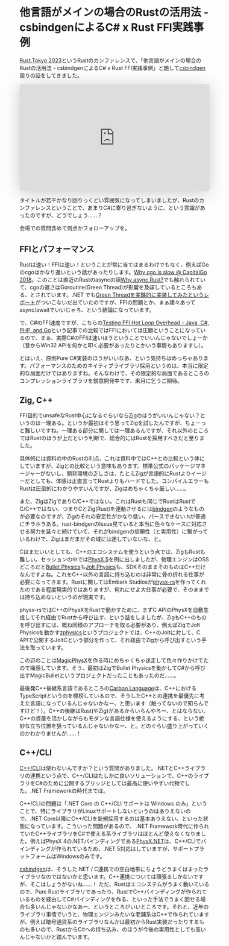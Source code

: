 # 他言語がメインの場合のRustの活用法 - csbindgenによるC# x Rust FFI実践事例

[Rust.Tokyo 2023](https://rust.tokyo/2023)というRustのカンファレンスで、「他言語がメインの場合のRustの活用法 - csbindgenによるC# x Rust FFI実践事例」と題して[csbindgen](https://github.com/Cysharp/csbindgen)周りの話をしてきました。

<iframe class="speakerdeck-iframe" frameborder="0" src="https://speakerdeck.com/player/fca414aeffb9486ab2f738466df6da02" title="他言語がメインの場合のRustの活用法 - csbindgenによるC# x Rust FFI実践事例" allowfullscreen="true" style="border: 0px; background: padding-box padding-box rgba(0, 0, 0, 0.1); margin: 0px; padding: 0px; border-radius: 6px; box-shadow: rgba(0, 0, 0, 0.2) 0px 5px 40px; width: 100%; height: auto; aspect-ratio: 560 / 315;" data-ratio="1.7777777777777777"></iframe>

タイトルが若干かなり回りっくどい雰囲気になってしまいましたが、Rustのカンファレンスということで、あまりC#に寄り過ぎないように、という意識があったのですが、どうでしょう……？

会場での質問含めて何点かフォローアップを。

FFIとパフォーマンス
---
Rustは速い！FFIは速い！ということが常に当てはまるわけでもなく、例えばGoのcgoはかなり遅いという話があったりします。[Why cgo is slow @ CapitalGo 2018](https://speakerdeck.com/filosottile/why-cgo-is-slow-at-capitalgo-2018)。このことは直近のRustのasyncの話[Why async Rust?](https://without.boats/blog/why-async-rust/)でも触れられていて、cgoの遅さはGoroutine(Green Thread)が影響を及ぼしているところもある、とされています。.NET でも[Green Threadを実験的に実装してみたというレポート](https://github.com/dotnet/runtimelab/blob/bec51070f1071d83f686be347d160ea864828ef8/docs/design/features/greenthreads.md)がついこないだ出ていたのですが、FFIの問題とか、まぁ諸々あってasync/awaitでいいじゃろ、という結論になっています。

で、C#のFFI速度ですが、こちらの[Testing FFI Hot Loop Overhead - Java, C#, PHP, and Go](https://vancan1ty.com/blog/post/52)という記事での比較ではFFIにおいては圧勝ということになっているので、まぁ、実際C#のFFIは速いほうということでいいんじゃないでしょーか（昔からWin32 APIを何かと叩く必要があったりとかいう事情もありますし）。

とはいえ、原則Pure C#実装のほうがいいなあ、という気持ちはめっちゃあります。パフォーマンスのためのネイティブライブラリ採用というのは、本当に限定的な局面だけではありますね。そんなわけで、その限定的な局面であるところのコンプレッションライブラリを鋭意開発中です、来月に乞うご期待。

Zig, C++
---
FFI目的でunsafeなRust中心になるぐらいなら[Zig](https://ziglang.org/ja/)のほうがいいんじゃない？というのは一理ある。というか最初はそう思ってZigを試したんですが、ちょーっと難しいですね。一理ある部分に関しては一理あるんですが、それ以外のところではRustのほうが上だという判断で、総合的にはRustを採用すべきだと至りました。

具体的には資料の中のRustの利点、これは資料中ではC++との比較という体にしていますが、Zigとの比較という意味もあります。標準公式のパッケージマネージャーがないし、開発環境の乏しさは、たとえZigが言語的にRustよりイージーだとしても、体感は正直言ってRustよりもハードでした。コンパイルエラーもRustは圧倒的にわかりやすいんですが、Zigはめちゃくちゃ厳しい……。

また、ZigはZigでありC/C++ではない。これはRustも同じでRustはRustでC/C++ではない、つまりCとZig(Rust)を連動させるには[bindgen](https://github.com/rust-lang/rust-bindgen)のようなものが必要なのですが、Zigのそれの安定性がかなり低い、パースできない.hが普通にチラホラある。rust-bindgenのIssue見ていると本当に色々なケースに対応させる努力を延々と続けていて、それがbindgenの信頼性（と実用性）に繋がっているわけで、Zigはまだまだその域には達していないな、と。

Cはまだいいとしても、C++のエコシステムを使うという点では、ZigもRustも難しい。セッションの中では[PhysX 5](https://github.com/NVIDIA-Omniverse/PhysX)を例に出しましたが、物理エンジンはOSSどころだと[Bullet Physics](https://github.com/bulletphysics/bullet3)も[Jolt Physics](https://github.com/jrouwe/JoltPhysics)も、SDKそのままそのものはC++だけなんですよね。これをC++以外の言語に持ち込むのは非常に骨の折れる仕事が必要になってきます。Rustに関してはEmbark Studiosが[physx-rs](https://github.com/EmbarkStudios/physx-rs)を作ってくれたのである程度現実的ではありますが、何れにせよ大仕事が必要で、そのままでは持ち込めないというのが現実です。

physx-rsではC++のPhysXをRustで動かすために、まずC APIのPhysXを自動生成してそれ経由でRustから呼び出す、という話をしましたが、ZigもC++のものを呼び出すには、概ね同様のアプローチを取る必要があり、例えばZigでJolt Physicsを動かす[zphysics](https://github.com/michal-z/zig-gamedev)というプロジェクトでは、C++のJoltに対して、C APIで公開するJoltCという部分を作って、それ経由でZigから呼び出すという手法を取っています。

この辺のことは[MagicPhysX](https://github.com/Cysharp/MagicPhysX)を作る時にめちゃくちゃ迷走して色々作りかけてたので痛感しています。そう、最初はZigでBullet Physicsを動かしてC#から呼び出すMagicBulletというプロジェクトだったこともあったのだ……。

最後発C++後継系言語であるところの[Carbon Language](https://github.com/carbon-language/carbon-lang)は、C++におけるTypeScriptというのを標榜しているので、そうしたC++との連携を最優先に考えた言語になっているんじゃないかなー、と思います（触ってないので知らんですけど！）。C++の後継はRust(やZig)があるからいらんやろー、とはならない、C++の資産を活かしながらもモダンな言語仕様を使えるようにする、という絶妙な立ち位置を狙っているんじゃないかなー、と。どのぐらい盛り上がっていくのかわかりませんが……！

C++/CLI
---
[C++/CLI](https://ja.wikipedia.org/wiki/C%2B%2B/CLI)は使わないんですか？という質問がありました。.NETとC++ライブラリの連携という点で、C++/CLIはたしかに良いソリューションで、C++のライブラリをC#のために公開するブリッジとしては最高に使いやすい代物でした。.NET Frameworkの時代までは。

C++/CLIの問題は「.NET Core の C++/CLI サポートは Windows のみ」ということで、特にライブラリがLinuxサポートしないというのはありえないので、.NET Core以降にC++/CLIを新規採用するのは基本ありえない、といった状態になっています。こういった問題があるので、 .NET Framework時代に作られていたC++ライブラリをC#で使える系ライブラリはほとんど使えなくなりました。例えばPhysX 4の.NETバインディングである[PhysX.NET](https://github.com/stilldesign/PhysX.Net)は、C++/CLIでバインディングが作られているため、.NET 5対応はしていますが、サポートプラットフォームはWindowsのみです。

[csbindgen](https://github.com/Cysharp/csbindgen)は、そうした.NET / C連携での空白地帯にちょうどうまくはまったライブラリなのではないかと思います。C++連携については頑張るしかないですが、そこはしょうがないね……！ ただ、Rustはエコシステムがうまく動いているので、Pure Rustライブラリであったり、RustでC++バインディングが作られているものを経由してC#バインディングを作る、といった手法でうまく回せる場合も多いんじゃないかなあー、というところがいいところです。それと、近年のライブラリ事情でいうと、物理エンジンみたいな老舗系はC++で作られていますが、例えば暗号通貨系のライブラリなんかは最初からRust実装だったりするものも多いので、RustからC#への持ち込み、のほうが今後の実用性としても高いんじゃないかと踏んでいます。